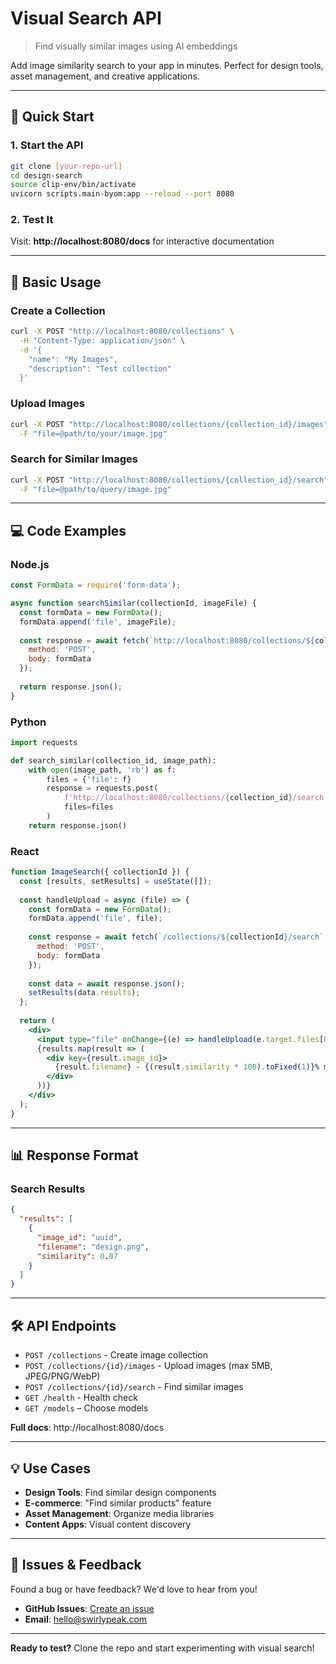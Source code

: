 # Visual Search API

> Find visually similar images using AI embeddings

Add image similarity search to your app in minutes. Perfect for design tools, asset management, and creative applications.

---

## 🚀 Quick Start

### 1. Start the API
```bash
git clone [your-repo-url]
cd design-search
source clip-env/bin/activate
uvicorn scripts.main-byom:app --reload --port 8080
```

### 2. Test It
Visit: **http://localhost:8080/docs** for interactive documentation

---

## 📖 Basic Usage

### Create a Collection
```bash
curl -X POST "http://localhost:8080/collections" \
  -H "Content-Type: application/json" \
  -d '{
    "name": "My Images",
    "description": "Test collection"
  }'
```

### Upload Images
```bash
curl -X POST "http://localhost:8080/collections/{collection_id}/images" \
  -F "file=@path/to/your/image.jpg"
```

### Search for Similar Images
```bash
curl -X POST "http://localhost:8080/collections/{collection_id}/search" \
  -F "file=@path/to/query/image.jpg"
```

---

## 💻 Code Examples

### Node.js
```javascript
const FormData = require('form-data');

async function searchSimilar(collectionId, imageFile) {
  const formData = new FormData();
  formData.append('file', imageFile);
  
  const response = await fetch(`http://localhost:8080/collections/${collectionId}/search`, {
    method: 'POST',
    body: formData
  });
  
  return response.json();
}
```

### Python
```python
import requests

def search_similar(collection_id, image_path):
    with open(image_path, 'rb') as f:
        files = {'file': f}
        response = requests.post(
            f'http://localhost:8080/collections/{collection_id}/search',
            files=files
        )
    return response.json()
```

### React
```jsx
function ImageSearch({ collectionId }) {
  const [results, setResults] = useState([]);
  
  const handleUpload = async (file) => {
    const formData = new FormData();
    formData.append('file', file);
    
    const response = await fetch(`/collections/${collectionId}/search`, {
      method: 'POST',
      body: formData
    });
    
    const data = await response.json();
    setResults(data.results);
  };
  
  return (
    <div>
      <input type="file" onChange={(e) => handleUpload(e.target.files[0])} />
      {results.map(result => (
        <div key={result.image_id}>
          {result.filename} - {(result.similarity * 100).toFixed(1)}% match
        </div>
      ))}
    </div>
  );
}
```

---

## 📊 Response Format

### Search Results
```json
{
  "results": [
    {
      "image_id": "uuid",
      "filename": "design.png", 
      "similarity": 0.87
    }
  ]
}
```

---

## 🛠️ API Endpoints

- `POST /collections` - Create image collection
- `POST /collections/{id}/images` - Upload images (max 5MB, JPEG/PNG/WebP)
- `POST /collections/{id}/search` - Find similar images
- `GET /health` - Health check
- `GET /models` – Choose models

**Full docs**: http://localhost:8080/docs

---

## 💡 Use Cases

- **Design Tools**: Find similar design components
- **E-commerce**: "Find similar products" feature  
- **Asset Management**: Organize media libraries
- **Content Apps**: Visual content discovery

---

## 🐛 Issues & Feedback

Found a bug or have feedback? We'd love to hear from you!

- **GitHub Issues**: [Create an issue](https://github.com/your-repo/issues)
- **Email**: hello@swirlypeak.com

---

**Ready to test?** Clone the repo and start experimenting with visual search!
